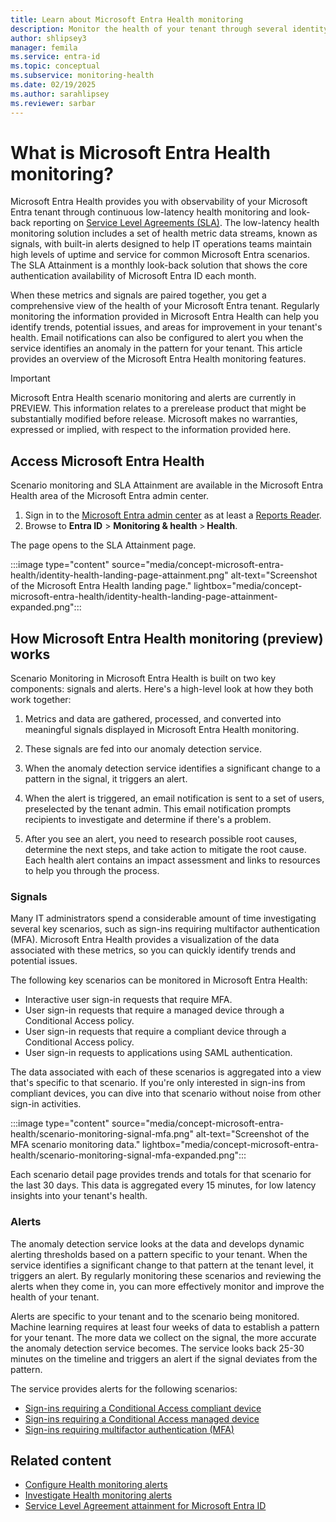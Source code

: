 ```yaml
---
title: Learn about Microsoft Entra Health monitoring
description: Monitor the health of your tenant through several identity scenarios and authentication availability rates with Microsoft Entra Health
author: shlipsey3
manager: femila
ms.service: entra-id
ms.topic: conceptual
ms.subservice: monitoring-health
ms.date: 02/19/2025
ms.author: sarahlipsey
ms.reviewer: sarbar
---
```


# What is Microsoft Entra Health monitoring?

Microsoft Entra Health provides you with observability of your Microsoft Entra tenant through continuous low-latency health monitoring and look-back reporting on [Service Level Agreements (SLA)](https://azure.microsoft.com/support/legal/sla/active-directory/v1_1/). The low-latency health monitoring solution includes a set of health metric data streams, known as signals, with built-in alerts designed to help IT operations teams maintain high levels of uptime and service for common Microsoft Entra scenarios. The SLA Attainment is a monthly look-back solution that shows the core authentication availability of Microsoft Entra ID each month.

When these metrics and signals are paired together, you get a comprehensive view of the health of your Microsoft Entra tenant. Regularly monitoring the information provided in Microsoft Entra Health can help you identify trends, potential issues, and areas for improvement in your tenant's health. Email notifications can also be configured to alert you when the service identifies an anomaly in the pattern for your tenant. This article provides an overview of the Microsoft Entra Health monitoring features.

> [!IMPORTANT]
> Microsoft Entra Health scenario monitoring and alerts are currently in PREVIEW.
> This information relates to a prerelease product that might be substantially modified before release. Microsoft makes no warranties, expressed or implied, with respect to the information provided here.

## Access Microsoft Entra Health

Scenario monitoring and SLA Attainment are available in the Microsoft Entra Health area of the Microsoft Entra admin center.

1. Sign in to the [Microsoft Entra admin center](https://entra.microsoft.com) as at least a [Reports Reader](../role-based-access-control/permissions-reference.md#reports-reader).
1. Browse to **Entra ID** > **Monitoring & health** > **Health**.

The page opens to the SLA Attainment page.

:::image type="content" source="media/concept-microsoft-entra-health/identity-health-landing-page-attainment.png" alt-text="Screenshot of the Microsoft Entra Health landing page." lightbox="media/concept-microsoft-entra-health/identity-health-landing-page-attainment-expanded.png":::

## How Microsoft Entra Health monitoring (preview) works

Scenario Monitoring in Microsoft Entra Health is built on two key components: signals and alerts. Here's a high-level look at how they both work together:

1. Metrics and data are gathered, processed, and converted into meaningful signals displayed in Microsoft Entra Health monitoring.

1. These signals are fed into our anomaly detection service.

1. When the anomaly detection service identifies a significant change to a pattern in the signal, it triggers an alert. 

1. When the alert is triggered, an email notification is sent to a set of users, preselected by the tenant admin. This email notification prompts recipients to investigate and determine if there's a problem.

1. After you see an alert, you need to research possible root causes, determine the next steps, and take action to mitigate the root cause. Each health alert contains an impact assessment and links to resources to help you through the process.

### Signals

Many IT administrators spend a considerable amount of time investigating several key scenarios, such as sign-ins requiring multifactor authentication (MFA). Microsoft Entra Health provides a visualization of the data associated with these metrics, so you can quickly identify trends and potential issues.

The following key scenarios can be monitored in Microsoft Entra Health:

- Interactive user sign-in requests that require MFA.
- User sign-in requests that require a managed device through a Conditional Access policy.
- User sign-in requests that require a compliant device through a Conditional Access policy.
- User sign-in requests to applications using SAML authentication.

The data associated with each of these scenarios is aggregated into a view that's specific to that scenario. If you're only interested in sign-ins from compliant devices, you can dive into that scenario without noise from other sign-in activities. 

:::image type="content" source="media/concept-microsoft-entra-health/scenario-monitoring-signal-mfa.png" alt-text="Screenshot of the MFA scenario monitoring data." lightbox="media/concept-microsoft-entra-health/scenario-monitoring-signal-mfa-expanded.png":::

Each scenario detail page provides trends and totals for that scenario for the last 30 days. This data is aggregated every 15 minutes, for low latency insights into your tenant's health.

### Alerts

The anomaly detection service looks at the data and develops dynamic alerting thresholds based on a pattern specific to your tenant. When the service identifies a significant change to that pattern at the tenant level, it triggers an alert. By regularly monitoring these scenarios and reviewing the alerts when they come in, you can more effectively monitor and improve the health of your tenant.

Alerts are specific to your tenant and to the scenario being monitored. Machine learning requires at least four weeks of data to establish a pattern for your tenant. The more data we collect on the signal, the more accurate the anomaly detection service becomes. The service looks back 25-30 minutes on the timeline and triggers an alert if the signal deviates from the pattern.

The service provides alerts for the following scenarios:

- [Sign-ins requiring a Conditional Access compliant device](scenario-health-sign-ins-compliant-managed-device.md)
- [Sign-ins requiring a Conditional Access managed device](scenario-health-sign-ins-compliant-managed-device.md)
- [Sign-ins requiring multifactor authentication (MFA)](scenario-health-sign-ins-mfa.md)

## Related content

- [Configure Health monitoring alerts](howto-configure-health-alert-emails.md)
- [Investigate Health monitoring alerts](howto-use-health-scenario-alerts.md)
- [Service Level Agreement attainment for Microsoft Entra ID](reference-sla-performance.md)
